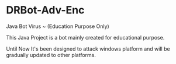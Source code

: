 # DRBot-Adv-Enc
Java Bot Virus ~ (Education Purpose Only)


This Java Project is a bot mainly created for educational purpose.

Until Now It's been designed to attack windows platform and will be gradually updated to other platforms.

